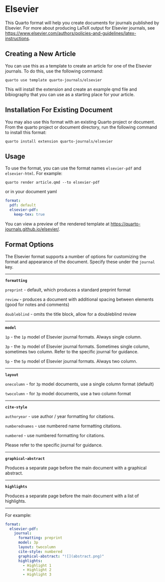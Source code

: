 # Elsevier

This Quarto format will help you create documents for journals published by Elsevier. For more about producing LaTeX output for Elsevier journals, see <https://www.elsevier.com/authors/policies-and-guidelines/latex-instructions>.

## Creating a New Article

You can use this as a template to create an article for one of the Elsevier journals. To do this, use the following command:

`quarto use template quarto-journals/elsevier`

This will install the extension and create an example qmd file and bibiography that you can use as a starting place for your article.

## Installation For Existing Document

You may also use this format with an existing Quarto project or document. From the quarto project or document directory, run the following command to install this format:

`quarto install extension quarto-journals/elsevier`

## Usage

To use the format, you can use the format names `elsevier-pdf` and `elsevier-html`. For example:

`quarto render article.qmd --to elsevier-pdf`

or in your document yaml

``` yaml
format:
  pdf: default
  elsevier-pdf:
    keep-tex: true    
```

You can view a preview of the rendered template at <https://quarto-journals.github.io/elsevier/>.

## Format Options

The Elsevier format supports a number of options for customizing the format and appearance of the document. Specify these under the `journal` key.

---

**`formatting`**

`preprint` - default, which produces a standard preprint format

`review` - produces a document with additional spacing between elements (good for notes and comments)

`doubleblind` - omits the title block, allow for a doubleblind review

---

**`model`**

`1p` - the `1p` model of Elsevier journal formats. Always single column.

`3p` - the `3p` model of Elsevier journal formats. Sometimes single column, sometimes two column. Refer to the specific journal for guidance.

`5p` - the `5p` model of Elsevier journal formats. Always two column.

---

**`layout`**

`onecolumn` - for `3p` model documents, use a single column format (default)

`twocolumn` - for `3p` model documents, use a two column format

---

**`cite-style`**

`authoryear` - use author / year formatting for citations.

`numberednames` - use numbered name formatting citations.

`numbered` - use numbered formatting for citations.

Please refer to the specific journal for guidance.

---

**`graphical-abstract`**

Produces a separate page before the main document with a graphical abstract.

---

**`highlights`**

Produces a separate page before the main document with a list of highlights.

---

For example:

``` yaml
format:
  elsevier-pdf:
    journal:
      formatting: preprint
      model: 3p
      layout: twocolumn
      cite-style: numbered
      graphical-abstract: "![](abstract.png)"
      highlights:
        - Highlight 1
        - Highlight 2 
        - Highlight 3
```
